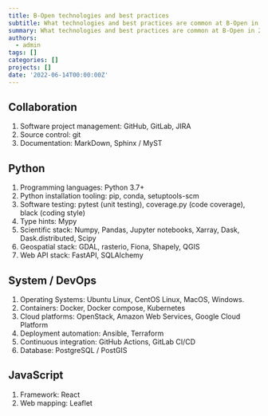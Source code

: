```yaml
---
title: B-Open technologies and best practices
subtitle: What technologies and best practices are common at B-Open in 2022
summary: What technologies and best practices are common at B-Open in 2022
authors:
  - admin
tags: []
categories: []
projects: []
date: '2022-06-14T00:00:00Z'
---
```


## Collaboration

1. Software project management: GitHub, GitLab, JIRA
1. Source control: git
1. Documentation: MarkDown, Sphinx / MyST

## Python

1. Programming languages: Python 3.7+
1. Python installation tooling: pip, conda, setuptools-scm
1. Software testing: pytest (unit testing), coverage.py (code coverage), black (coding style)
1. Type hints: Mypy
1. Scientific stack: Numpy, Pandas, Jupyter notebooks, Xarray, Dask, Dask.distributed, Scipy
1. Geospatial stack: GDAL, rasterio, Fiona, Shapely, QGIS
1. Web API stack: FastAPI, SQLAlchemy

## System / DevOps

1. Operating Systems: Ubuntu Linux, CentOS Linux, MacOS, Windows.
1. Containers: Docker, Docker compose, Kubernetes
1. Cloud platforms: OpenStack, Amazon Web Services, Google Cloud Platform
1. Deployment automation: Ansible, Terraform 
1. Continuous integration: GitHub Actions, GitLab CI/CD
1. Database: PostgreSQL / PostGIS

## JavaScript

1. Framework: React
1. Web mapping: Leaflet

